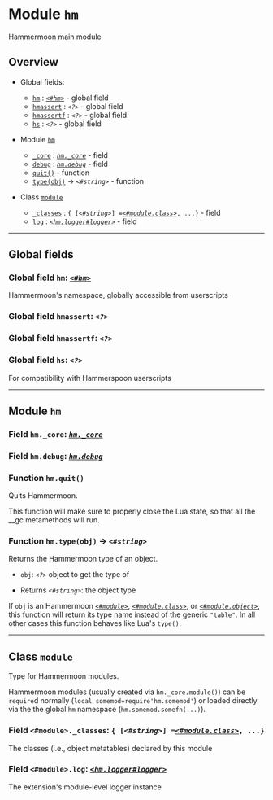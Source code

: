 # Module `hm`

Hammermoon main module



## Overview

* Global fields:
  * [`hm`](hm.md#global-field-hm-hm) : [_`<#hm>`_](hm.md#module-hm) - global field
  * [`hmassert`](hm.md#global-field-hmassert-) : _`<?>`_ - global field
  * [`hmassertf`](hm.md#global-field-hmassertf-) : _`<?>`_ - global field
  * [`hs`](hm.md#global-field-hs-) : _`<?>`_ - global field


* Module [`hm`](hm.md#module-hm)
  * [`_core`](hm.md#field-hmcore-hmcore) : [_`hm._core`_](hm.md#table-hmcore) - field
  * [`debug`](hm.md#field-hmdebug-hmdebug) : [_`hm.debug`_](hm.md#table-hmdebug) - field
  * [`quit()`](hm.md#function-hmquit) - function
  * [`type(obj)`](hm.md#function-hmtypeobj---string) -> _`<#string>`_ - function


* Class [`module`](hm.md#class-module)
  * [`_classes`](hm.md#field-moduleclasses--string-moduleclass-) : `{ [`_`<#string>`_`] =`[_`<#module.class>`_](hm.md#class-moduleclass)`, ...}` - field
  * [`log`](hm.md#field-modulelog-hmloggerlogger) : [_`<hm.logger#logger>`_](hm.logger.md#type-logger) - field






------------------

## Global fields

### Global field `hm`: [_`<#hm>`_](hm.md#module-hm)
Hammermoon's namespace, globally accessible from userscripts



### Global field `hmassert`: _`<?>`_




### Global field `hmassertf`: _`<?>`_




### Global field `hs`: _`<?>`_
For compatibility with Hammerspoon userscripts







------------------

## Module `hm`





### Field `hm._core`: [_`hm._core`_](hm.md#table-hmcore)





### Field `hm.debug`: [_`hm.debug`_](hm.md#table-hmdebug)





### Function `hm.quit()`

Quits Hammermoon.

This function will make sure to properly close the Lua state, so that all the __gc metamethods will run.


### Function `hm.type(obj)` -> _`<#string>`_

Returns the Hammermoon type of an object.

* `obj`: _`<?>`_ object to get the type of



* Returns _`<#string>`_: the object type

If `obj` is an Hammermoon [_`<#module>`_](hm.md#class-module), [_`<#module.class>`_](hm.md#class-moduleclass), or [_`<#module.object>`_](hm.md#class-moduleobject), this function will return its type name
instead of the generic `"table"`. In all other cases this function behaves like Lua's `type()`.




------------------

## Class `module`

Type for Hammermoon modules.

Hammermoon modules (usually created via `hm._core.module()`) can be `require`d normally
(`local somemod=require'hm.somemod'`) or loaded directly via the the global `hm` namespace
(`hm.somemod.somefn(...)`).

### Field `<#module>._classes`: `{ [`_`<#string>`_`] =`[_`<#module.class>`_](hm.md#class-moduleclass)`, ...}`
The classes (i.e., object metatables) declared by this module




### Field `<#module>.log`: [_`<hm.logger#logger>`_](hm.logger.md#type-logger)
The extension's module-level logger instance




